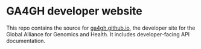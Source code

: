 GA4GH developer website
=======================
This repo contains the source for [ga4gh.github.io](https://ga4gh.github.io),
the developer site for the Global Alliance for Genomics and Health.
It includes developer-facing API documentation.
